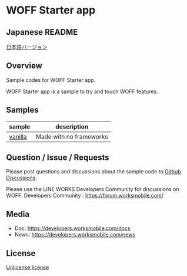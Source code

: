 # WOFF Starter app
## Japanese README
[日本語バージョン](README.ja.md)

## Overview
Sample codes for WOFF Starter app.

WOFF Starter app is a sample to try and touch WOFF features.

## Samples

| sample | description |
|---|---|
| [vanilla](/samples/vanilla) | Made with no frameworks |

## Question / Issue / Requests
Please post questions and discussions about the sample code to [Github Discussions](https://github.com/lineworks/woff-starter-app/discussions).

Please use the LINE WORKS Developers Community for discussions on WOFF.
Developers Community : https://forum.worksmobile.com/

## Media
- Doc: https://developers.worksmobile.com/docs
- News: https://developers.worksmobile.com/news

## License
[Unlicense license](LINCENSE)

